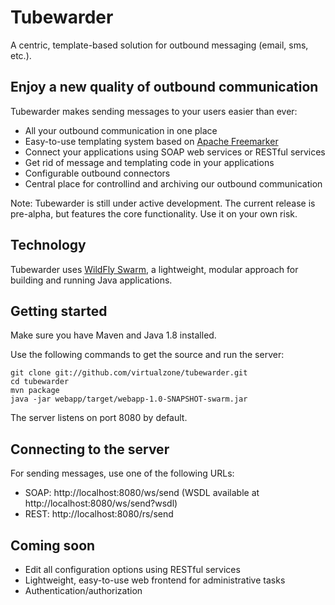 # Tubewarder
A centric, template-based solution for outbound messaging (email, sms, etc.). 

## Enjoy a new quality of outbound communication
Tubewarder makes sending messages to your users easier than ever:
* All your outbound communication in one place
* Easy-to-use templating system based on [Apache Freemarker](http://freemarker.incubator.apache.org)
* Connect your applications using SOAP web services or RESTful services
* Get rid of message and templating code in your applications
* Configurable outbound connectors
* Central place for controllind and archiving our outbound communication

Note: Tubewarder is still under active development. The current release is pre-alpha, but features the core functionality. Use it on your own risk.

## Technology
Tubewarder uses [WildFly Swarm](http://wildfly-swarm.io), a lightweight, modular approach for building and running Java applications.

## Getting started
Make sure you have Maven and Java 1.8 installed.

Use the following commands to get the source and run the server:

```
git clone git://github.com/virtualzone/tubewarder.git
cd tubewarder
mvn package
java -jar webapp/target/webapp-1.0-SNAPSHOT-swarm.jar
```

The server listens on port 8080 by default.

## Connecting to the server
For sending messages, use one of the following URLs:
* SOAP: http://localhost:8080/ws/send (WSDL available at http://localhost:8080/ws/send?wsdl)
* REST: http://localhost:8080/rs/send

## Coming soon
* Edit all configuration options using RESTful services
* Lightweight, easy-to-use web frontend for administrative tasks
* Authentication/authorization
